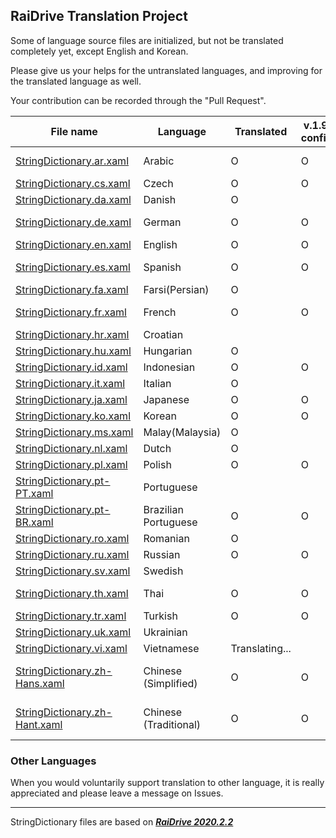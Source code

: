 ## RaiDrive Translation Project

Some of language source files are initialized, but not be translated completely yet, except English and Korean.

Please give us your helps for the untranslated languages, and improving for the translated language as well.

Your contribution can be recorded through the "Pull Request".

File name | Language | Translated | v.1.9.0 confirm | v.2020.2.2 confirm | Contributors |
----------|----------|------------|---------|--------|-----------|
[StringDictionary.ar.xaml](https://github.com/RaiDrive/Translation/blob/master/StringDictionary.ar.xaml) | Arabic | O | O | O | [Mugahedb](https://github.com/Mugahedb), [Abu3safeer](https://github.com/Abu3safeer) |
[StringDictionary.cs.xaml](https://github.com/RaiDrive/Translation/blob/master/StringDictionary.cs.xaml) | Czech | O | O | O | [kazihorka](https://github.com/kazihorka) |
[StringDictionary.da.xaml](https://github.com/RaiDrive/Translation/blob/master/StringDictionary.da.xaml) | Danish | O | | | [michal78](https://github.com/michal78) |
[StringDictionary.de.xaml](https://github.com/RaiDrive/Translation/blob/master/StringDictionary.de.xaml) | German | O | O | O | [Kasukoi](https://github.com/Kasukoi), [LordDamionDevil](https://github.com/LordDamionDevil) |
[StringDictionary.en.xaml](https://github.com/RaiDrive/Translation/blob/master/StringDictionary.en.xaml) | English | O | O | O | [RaiDrive](https://www.raidrive.com) |
[StringDictionary.es.xaml](https://github.com/RaiDrive/Translation/blob/master/StringDictionary.es.xaml) | Spanish | O | O |  | [GrandMasterX3](https://github.com/GrandMasterX3), [juangacovas](https://github.com/juangacovas) |
[StringDictionary.fa.xaml](https://github.com/RaiDrive/Translation/blob/master/StringDictionary.fa.xaml) | Farsi(Persian) | O | | | [Highdeger](https://github.com/Highdeger) |
[StringDictionary.fr.xaml](https://github.com/RaiDrive/Translation/blob/master/StringDictionary.fr.xaml) | French | O | O | O | [jeromeFa](https://github.com/jeromeFa), [DoryanR](https://github.com/DoryanR) |
[StringDictionary.hr.xaml](https://github.com/RaiDrive/Translation/blob/master/StringDictionary.hr.xaml) | Croatian |  |  | |  |
[StringDictionary.hu.xaml](https://github.com/RaiDrive/Translation/blob/master/StringDictionary.hu.xaml) | Hungarian | O |  |  | [lostprophet](https://github.com/lostprophet) |
[StringDictionary.id.xaml](https://github.com/RaiDrive/Translation/blob/master/StringDictionary.id.xaml) | Indonesian | O | O | O | [alif72](https://github.com/alif72) |
[StringDictionary.it.xaml](https://github.com/RaiDrive/Translation/blob/master/StringDictionary.it.xaml) | Italian | O | | | [gabrig11](https://github.com/gabrig11) |
[StringDictionary.ja.xaml](https://github.com/RaiDrive/Translation/blob/master/StringDictionary.ja.xaml) | Japanese | O | O |  | [wizard872](https://github.com/wizard872), [yuk7](https://github.com/yuk7) |
[StringDictionary.ko.xaml](https://github.com/RaiDrive/Translation/blob/master/StringDictionary.ko.xaml) | Korean | O | O | O | [RaiDrive](https://www.raidrive.com) |
[StringDictionary.ms.xaml](https://github.com/RaiDrive/Translation/blob/master/StringDictionary.ms.xaml) | Malay(Malaysia) | O |  |  | [molokal](https://github.com/molokal) |
[StringDictionary.nl.xaml](https://github.com/RaiDrive/Translation/blob/master/StringDictionary.nl.xaml) | Dutch | O |  |  | [RemboIII](https://github.com/RemboIII) |
[StringDictionary.pl.xaml](https://github.com/RaiDrive/Translation/blob/master/StringDictionary.pl.xaml) | Polish | O | O |  | [adrianwnuk](https://github.com/adrianwnuk) |
[StringDictionary.pt-PT.xaml](https://github.com/RaiDrive/Translation/blob/master/StringDictionary.pt-PT.xaml) | Portuguese |   | | |
[StringDictionary.pt-BR.xaml](https://github.com/RaiDrive/Translation/blob/master/StringDictionary.pt-BR.xaml) | Brazilian Portuguese | O | O | O | [fidodone](https://github.com/fidodone) |
[StringDictionary.ro.xaml](https://github.com/RaiDrive/Translation/blob/master/StringDictionary.ro.xaml) | Romanian | O | | | [foxhnd](https://github.com/foxhnd) |
[StringDictionary.ru.xaml](https://github.com/RaiDrive/Translation/blob/master/StringDictionary.ru.xaml) | Russian | O | O |  | [kostefun](https://github.com/kostefun) |
[StringDictionary.sv.xaml](https://github.com/RaiDrive/Translation/blob/master/StringDictionary.sv.xaml) | Swedish |  |  |  | [RaiDrive](https://www.raidrive.com) |
[StringDictionary.th.xaml](https://github.com/RaiDrive/Translation/blob/master/StringDictionary.th.xaml) | Thai | O | O | O | [yutthaphon](https://github.com/yutthaphon), [naruepanart](https://github.com/naruepanart) |
[StringDictionary.tr.xaml](https://github.com/RaiDrive/Translation/blob/master/StringDictionary.tr.xaml) | Turkish | O | O |  | [ilkmon](https://github.com/ilkmon) |
[StringDictionary.uk.xaml](https://github.com/RaiDrive/Translation/blob/master/StringDictionary.uk.xaml) | Ukrainian |  | | | 
[StringDictionary.vi.xaml](https://github.com/RaiDrive/Translation/blob/master/StringDictionary.vi.xaml) | Vietnamese | Translating... | | | [holao09](https://github.com/holao09) |
[StringDictionary.zh-Hans.xaml](https://github.com/RaiDrive/Translation/blob/master/StringDictionary.zh-Hans.xaml) | Chinese (Simplified) | O | O | O | [whwlsfb](https://github.com/whwlsfb), [SadPencil](https://github.com/SadPencil), [dustofsoul](https://github.com/dustofsoul) |
[StringDictionary.zh-Hant.xaml](https://github.com/RaiDrive/Translation/blob/master/StringDictionary.zh-Hant.xaml) | Chinese (Traditional) | O | O | O | [Hulen](https://github.com/Hulen), [SadPencil](https://github.com/SadPencil), [kix99aug](https://github.com/kix99aug) |

### Other Languages 
When you would voluntarily support translation to other language, it is really appreciated and please leave a message on Issues. 

---
StringDictionary files are based on _[**RaiDrive 2020.2.2**](https://www.raidrive.com/download/)_
